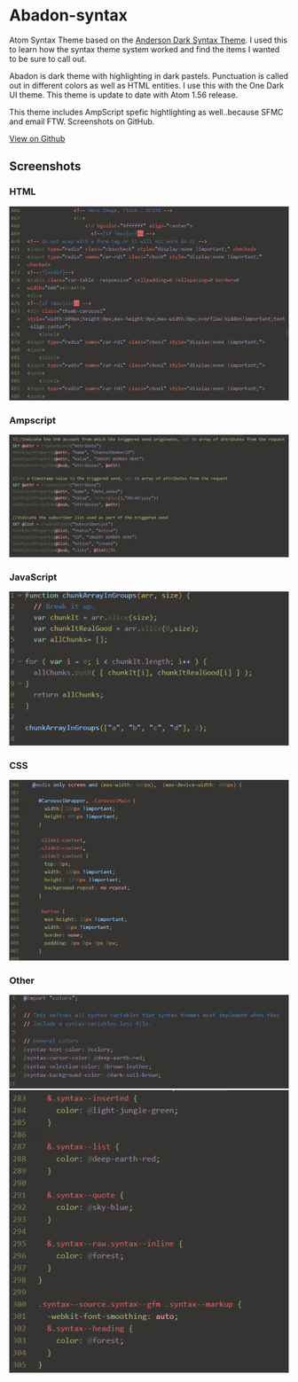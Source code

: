 # Abadon-syntax
Atom Syntax Theme based on the [Anderson Dark Syntax Theme](https://atom.io/themes/anderson-dark-syntax). I used this to learn how the syntax theme system worked and find the items I wanted to be sure to call out.

Abadon is dark theme with highlighting in dark pastels. Punctuation is called out in different colors as well as HTML entities. I use this with the One Dark UI theme. This theme is update to date with Atom 1.56 release.

This theme includes AmpScript spefic hightlighting as well..because SFMC and email FTW. Screenshots on GitHub.

[View on Github](https://github.com/Tirjasdyn/Abadon-syntax)

## Screenshots

### HTML
<img src="https://github.com/Tirjasdyn/Abadon-syntax/blob/master/html.png"/>

### Ampscript
<img src="https://github.com/Tirjasdyn/Abadon-syntax/blob/master/ampscript.jpg"/>

### JavaScript
<img src="https://github.com/Tirjasdyn/Abadon-syntax/blob/master/js.png"/>

### CSS
<img src="https://github.com/Tirjasdyn/Abadon-syntax/blob/master/css.PNG"/>

### Other
<img src="https://github.com/Tirjasdyn/Abadon-syntax/blob/master/sass.PNG"/>

<img src="https://github.com/Tirjasdyn/Abadon-syntax/blob/master/sass2.PNG"/>
